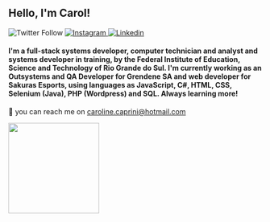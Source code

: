 <h2> Hello, I'm Carol! </h2>

<p>
    <img alt="Twitter Follow" src="https://img.shields.io/twitter/follow/_cprn_?style=social">
    <a href="http://instagram.com/_cprn_"> <img alt="Instagram" src="https://img.shields.io/badge/-Instagram-lightgrey?logo=instagram"> </a>
    <a href="https://www.linkedin.com/in/carolinecaprini/"> <img alt="Linkedin" src="https://img.shields.io/badge/-LinkedIn-blue?logo=linkedin"> </a>
</p>

<h4>
I'm a full-stack systems developer, computer technician and analyst and systems developer in training, by the Federal Institute of Education, Science and Technology of Rio Grande do Sul. I'm currently working as an Outsystems and QA Developer for Grendene SA and web developer for Sakuras Esports, using languages as JavaScript, C#, HTML, CSS, Selenium (Java), PHP (Wordpress) and SQL. Always learning more!
</h4>
        
📧 you can reach me on caroline.caprini@hotmail.com

<img height="180em" src="https://github-readme-stats.vercel.app/api?username=cprnn&show_icons=true&hide_border=true&&count_private=true&include_all_commits=true" />
